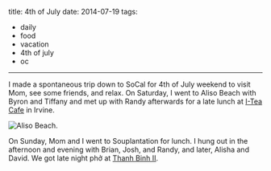 title: 4th of July
date: 2014-07-19
tags:
- daily
- food
- vacation
- 4th of july
- oc
---

I made a spontaneous trip down to SoCal for 4th of July weekend to visit Mom, see some friends, and relax. On Saturday, I went to Aliso Beach with Byron and Tiffany and met up with Randy afterwards for a late lunch at [I-Tea Cafe](http://www.yelp.com/biz/i-tea-cafe-irvine) in Irvine. 

![Aliso Beach.](https://dl.dropbox.com/u/4291520/journal-images/aliso-beach-1.jpg)

On Sunday, Mom and I went to Souplantation for lunch. I hung out in the afternoon and evening with Brian, Josh, and Randy, and later, Alisha and David. We got late night phở at [Thanh Binh II](http://www.yelp.com/biz/thanh-binh-ii-lake-forest).
